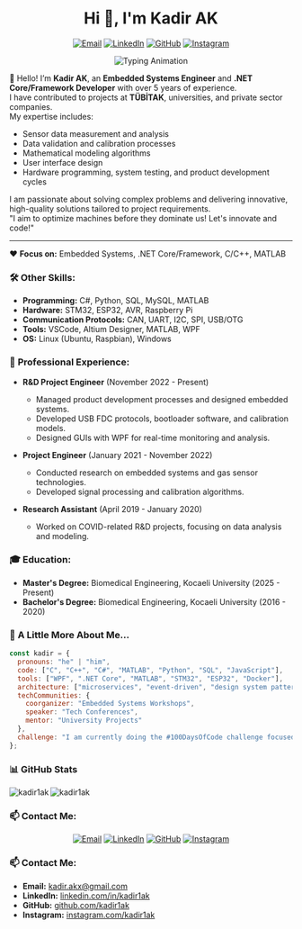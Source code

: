 <!-- ********************************************************************* -->

<h1 align="center">Hi 👋, I'm Kadir AK</h1>

<p align="center">
  <a href="mailto:kadir.akx@gmail.com"><img src="https://img.icons8.com/fluency/36/000000/gmail-new.png" alt="Email" /></a>
  <a href="https://linkedin.com/in/kadir1ak"><img src="https://img.icons8.com/fluency/36/000000/linkedin.png" alt="LinkedIn" /></a>
  <a href="https://github.com/kadir1ak"><img src="https://img.icons8.com/fluency/36/000000/github.png" alt="GitHub" /></a>
  <a href="https://instagram.com/kadir1ak"><img src="https://img.icons8.com/fluency/36/000000/instagram-new.png" alt="Instagram" /></a>
</p>

<p align="center">
  <img src="https://readme-typing-svg.herokuapp.com?font=Fira+Code&size=22&pause=1000&color=F75C7E&center=true&vCenter=true&width=435&lines=Problem+Solver;Embedded+Systems+Engineer;Software+Developer;Tech+Enthusiast" alt="Typing Animation" />
</p>

👋 Hello! I’m **Kadir AK**, an **Embedded Systems Engineer** and **.NET Core/Framework Developer** with over 5 years of experience.  
I have contributed to projects at **TÜBİTAK**, universities, and private sector companies.  
My expertise includes:  
- Sensor data measurement and analysis  
- Data validation and calibration processes  
- Mathematical modeling algorithms  
- User interface design  
- Hardware programming, system testing, and product development cycles  

I am passionate about solving complex problems and delivering innovative, high-quality solutions tailored to project requirements.  
"I aim to optimize machines before they dominate us! Let's innovate and code!"  

---

❤️ **Focus on:** Embedded Systems, .NET Core/Framework, C/C++, MATLAB  

### 🛠️ **Other Skills:**
- **Programming:** C#, Python, SQL, MySQL, MATLAB  
- **Hardware:** STM32, ESP32, AVR, Raspberry Pi  
- **Communication Protocols:** CAN, UART, I2C, SPI, USB/OTG  
- **Tools:** VSCode, Altium Designer, MATLAB, WPF  
- **OS:** Linux (Ubuntu, Raspbian), Windows  

### 💼 **Professional Experience:**
- **R&D Project Engineer** (November 2022 - Present)  
  - Managed product development processes and designed embedded systems.  
  - Developed USB FDC protocols, bootloader software, and calibration models.  
  - Designed GUIs with WPF for real-time monitoring and analysis.  

- **Project Engineer** (January 2021 - November 2022)  
  - Conducted research on embedded systems and gas sensor technologies.  
  - Developed signal processing and calibration algorithms.  

- **Research Assistant** (April 2019 - January 2020)  
  - Worked on COVID-related R&D projects, focusing on data analysis and modeling.  

### 🎓 **Education:**
- **Master's Degree:** Biomedical Engineering, Kocaeli University (2025 - Present)  
- **Bachelor's Degree:** Biomedical Engineering, Kocaeli University (2016 - 2020)  

### 🎯 **A Little More About Me...**

```javascript
const kadir = {
  pronouns: "he" | "him",
  code: ["C", "C++", "C#", "MATLAB", "Python", "SQL", "JavaScript"],
  tools: ["WPF", ".NET Core", "MATLAB", "STM32", "ESP32", "Docker"],
  architecture: ["microservices", "event-driven", "design system pattern"],
  techCommunities: {
    coorganizer: "Embedded Systems Workshops",
    speaker: "Tech Conferences",
    mentor: "University Projects"
  },
  challenge: "I am currently doing the #100DaysOfCode challenge focused on C# WPF"
};
```

### 📊 **GitHub Stats**
<p>
  <img align="left" src="https://github-readme-stats.vercel.app/api/top-langs?username=kadir1ak&show_icons=true&locale=en&layout=compact" alt="kadir1ak" />
  <img align="center" src="https://github-readme-stats.vercel.app/api?username=kadir1ak&show_icons=true&locale=en" alt="kadir1ak" />
</p>

### 📫 **Contact Me:**
<p align="center">
  <a href="mailto:kadir.akx@gmail.com"><img src="https://img.icons8.com/fluency/48/000000/gmail-new.png" alt="Email" /></a>
  <a href="https://linkedin.com/in/kadir1ak"><img src="https://img.icons8.com/fluency/48/000000/linkedin.png" alt="LinkedIn" /></a>
  <a href="https://github.com/kadir1ak"><img src="https://img.icons8.com/fluency/48/000000/github.png" alt="GitHub" /></a>
  <a href="https://instagram.com/kadir1ak"><img src="https://img.icons8.com/fluency/48/000000/instagram-new.png" alt="Instagram" /></a>
</p>

### 📫 **Contact Me:**
- **Email:** [kadir.akx@gmail.com](mailto:kadir.akx@gmail.com)  
- **LinkedIn:** [linkedin.com/in/kadir1ak](https://linkedin.com/in/kadir1ak)  
- **GitHub:** [github.com/kadir1ak](https://github.com/kadir1ak)  
- **Instagram:** [instagram.com/kadir1ak](https://instagram.com/kadir1ak)
